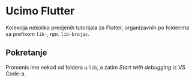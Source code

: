 # Ucimo Flutter

Kolekcija nekoliko predjenih tutorijala za Flutter, organizavnih po folderima sa prefixom `lib-`, npr. `lib-brojac`. 

## Pokretanje

Promenis ime nekod od foldera u `lib`, a zatim *Start with debugging* iz VS Code-a.
